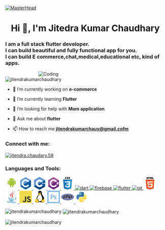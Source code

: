 [![MasterHead ](https://media.licdn.com/dms/image/D4E16AQFPETKPHTar_Q/profile-displaybackgroundimage-shrink_350_1400/0/1683182942164?e=1688601600&v=beta&t=dSpJTqRE8TlOQK5IlWUNJFuvi3NOKGuC2D4przM47PM)](https://rishavchanda.io)
<h1 align="center">Hi 👋, I'm Jitedra Kumar Chaudhary</h1>
<h3>I am a full stack flutter developer.<br> I can build beautiful and fully functional app for you.<br> I can build E commerce,chat,medical,educational etc, kind of apps.</h3>
<img align="right" alt="Coding" width="400" src="[https://media.licdn.com/dms/image/D4E22AQG5uThM9yqq-Q/feedshare-shrink_800/0/1682659553439?e=1685577600&v=beta&t=ilJhRcK99Vjrd3prEIDF8XkDZc3srdazIQaM8H20km](https://media.licdn.com/dms/image/D4E16AQFPETKPHTar_Q/profile-displaybackgroundimage-shrink_350_1400/0/1683182942164?e=1688601600&v=beta&t=dSpJTqRE8TlOQK5IlWUNJFuvi3NOKGuC2D4przM47PM)k">

<p align="left"> <img src="https://komarev.com/ghpvc/?username=jitendrakumarchaudhary&label=Profile%20views&color=0e75b6&style=flat" alt="jitendrakumarchaudhary" /> </p>

- 🔭 I’m currently working on **e-commerce**

- 🌱 I’m currently learning **Flutter**

- 🤝 I’m looking for help with **Mom application**

- 💬 Ask me about **flutter**

- 📫 How to reach me **jitendrakumarchauy@gmail.cofm**

<h3 align="left">Connect with me:</h3>
<p align="left">
<a href="https://fb.com/jitendra.chaudary.58" target="blank"><img align="center" src="https://raw.githubusercontent.com/rahuldkjain/github-profile-readme-generator/master/src/images/icons/Social/facebook.svg" alt="jitendra.chaudary.58" height="30" width="40" /></a>
</p>

<h3 align="left">Languages and Tools:</h3>
<p align="left"> <a href="https://developer.android.com" target="_blank" rel="noreferrer"> <img src="https://raw.githubusercontent.com/devicons/devicon/master/icons/android/android-original-wordmark.svg" alt="android" width="40" height="40"/> </a> <a href="https://www.cprogramming.com/" target="_blank" rel="noreferrer"> <img src="https://raw.githubusercontent.com/devicons/devicon/master/icons/c/c-original.svg" alt="c" width="40" height="40"/> </a> <a href="https://www.w3schools.com/cpp/" target="_blank" rel="noreferrer"> <img src="https://raw.githubusercontent.com/devicons/devicon/master/icons/cplusplus/cplusplus-original.svg" alt="cplusplus" width="40" height="40"/> </a> <a href="https://www.w3schools.com/cs/" target="_blank" rel="noreferrer"> <img src="https://raw.githubusercontent.com/devicons/devicon/master/icons/csharp/csharp-original.svg" alt="csharp" width="40" height="40"/> </a> <a href="https://www.w3schools.com/css/" target="_blank" rel="noreferrer"> <img src="https://raw.githubusercontent.com/devicons/devicon/master/icons/css3/css3-original-wordmark.svg" alt="css3" width="40" height="40"/> </a> <a href="https://dart.dev" target="_blank" rel="noreferrer"> <img src="https://www.vectorlogo.zone/logos/dartlang/dartlang-icon.svg" alt="dart" width="40" height="40"/> </a> <a href="https://firebase.google.com/" target="_blank" rel="noreferrer"> <img src="https://www.vectorlogo.zone/logos/firebase/firebase-icon.svg" alt="firebase" width="40" height="40"/> </a> <a href="https://flutter.dev" target="_blank" rel="noreferrer"> <img src="https://www.vectorlogo.zone/logos/flutterio/flutterio-icon.svg" alt="flutter" width="40" height="40"/> </a> <a href="https://git-scm.com/" target="_blank" rel="noreferrer"> <img src="https://www.vectorlogo.zone/logos/git-scm/git-scm-icon.svg" alt="git" width="40" height="40"/> </a> <a href="https://www.w3.org/html/" target="_blank" rel="noreferrer"> <img src="https://raw.githubusercontent.com/devicons/devicon/master/icons/html5/html5-original-wordmark.svg" alt="html5" width="40" height="40"/> </a> <a href="https://www.java.com" target="_blank" rel="noreferrer"> <img src="https://raw.githubusercontent.com/devicons/devicon/master/icons/java/java-original.svg" alt="java" width="40" height="40"/> </a> <a href="https://developer.mozilla.org/en-US/docs/Web/JavaScript" target="_blank" rel="noreferrer"> <img src="https://raw.githubusercontent.com/devicons/devicon/master/icons/javascript/javascript-original.svg" alt="javascript" width="40" height="40"/> </a> <a href="https://www.linux.org/" target="_blank" rel="noreferrer"> <img src="https://raw.githubusercontent.com/devicons/devicon/master/icons/linux/linux-original.svg" alt="linux" width="40" height="40"/> </a> <a href="https://www.photoshop.com/en" target="_blank" rel="noreferrer"> <img src="https://raw.githubusercontent.com/devicons/devicon/master/icons/photoshop/photoshop-line.svg" alt="photoshop" width="40" height="40"/> </a> <a href="https://www.php.net" target="_blank" rel="noreferrer"> <img src="https://raw.githubusercontent.com/devicons/devicon/master/icons/php/php-original.svg" alt="php" width="40" height="40"/> </a> <a href="https://www.python.org" target="_blank" rel="noreferrer"> <img src="https://raw.githubusercontent.com/devicons/devicon/master/icons/python/python-original.svg" alt="python" width="40" height="40"/> </a> </p>

<p><img align="left" src="https://github-readme-stats.vercel.app/api/top-langs?username=jitendrakumarchaudhary&show_icons=true&locale=en&layout=compact" alt="jitendrakumarchaudhary" /></p>

<p>&nbsp;<img align="center" src="https://github-readme-stats.vercel.app/api?username=jitendrakumarchaudhary&show_icons=true&locale=en" alt="jitendrakumarchaudhary" /></p>

<p><img align="center" src="https://github-readme-streak-stats.herokuapp.com/?user=jitendrakumarchaudhary&" alt="jitendrakumarchaudhary" /></p>
